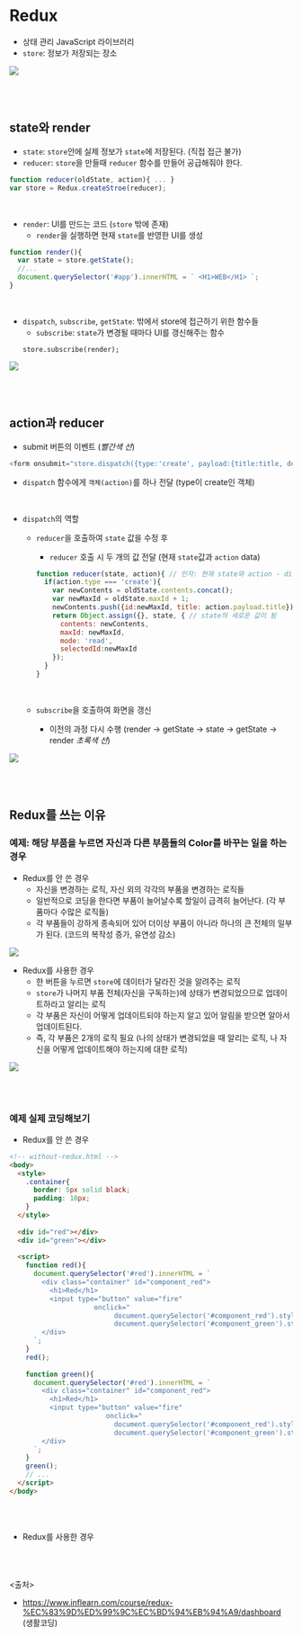 # Redux
- 상태 관리 JavaScript 라이브러리
- `store`: 정보가 저장되는 장소
<img src="https://github.com/in3166/TIL/blob/main/JavaScript/img/redux1.JPG" />

<br><br>

## state와 render
- `state`: `store`안에 실제 정보가 `state`에 저장된다. (직접 접근 불가)
- `reducer`: `store`을 만들때 `reducer` 함수를 만들어 공급해줘야 한다.
```javascript
function reducer(oldState, action){ ... }
var store = Redux.createStroe(reducer);
```
<br>

- `render`: UI를 만드는 코드 (`store` 밖에 존재)
  - `render`을 실행하면 현재 `state`를 반영한 UI를 생성
```js
function render(){
  var state = store.getState();
  //...
  document.querySelector('#app').innerHTML = ` <H1>WEB</H1> `;
}
```
<br>

- `dispatch`, `subscribe`, `getState`: 밖에서 store에 접근하기 위한 함수들
  - `subscribe`: `state`가 변경될 때마다 UI를 갱신해주는 함수
  ```JS
  store.subscribe(render);
  ```
  
<img src="https://github.com/in3166/TIL/blob/main/JavaScript/img/redux2.JPG" />

<br><br>

## action과 reducer
- submit 버튼의 이벤트 (*빨간색 선*)
```js
<form onsubmit="store.dispatch({type:'create', payload:{title:title, desc:desc}})">
```
- `dispatch` 함수에게 `객체(action)`를 하나 전달 (type이 create인 객체)
<br>

- `dispatch`의 역할
  - `reducer`을 호출하여 `state` 값을 수정 후
    - `reducer` 호출 시 두 개의 값 전달 (현재 `state`값과 `action` data)
    ```js
    function reducer(state, action){ // 인자: 현재 state와 action - dispatch에 의해 공급
      if(action.type === 'create'){
        var newContents = oldState.contents.concat();
        var newMaxId = oldState.maxId + 1;
        newContents.push({id:newMaxId, title: action.payload.title});
        return Object.assign({}, state, { // state의 새로운 값이 됨
          contents: newContents,
          maxId: newMaxId,
          mode: 'read',
          selectedId:newMaxId
        });
      }
    }
    ```
    <br>
    
  - `subscribe`을 호출하여 화면을 갱신
    - 이전의 과정 다시 수행 (render -> getState -> state -> getState -> render *초록색 선*)
<img src="https://github.com/in3166/TIL/blob/main/JavaScript/img/redux3.JPG" />

<br><br>

## Redux를 쓰는 이유
### 예제: 해당 부품을 누르면 자신과 다른 부품들의 Color를 바꾸는 일을 하는 경우
- Redux를 안 쓴 경우
  - 자신을 변경하는 로직, 자신 외의 각각의 부품을 변경하는 로직들
  - 일반적으로 코딩을 한다면 부품이 늘어날수록 할일이 급격히 늘어난다. (각 부품마다 수많은 로직들)
  - 각 부품들이 강하게 종속되어 있어 더이상 부품이 아니라 하나의 큰 전체의 일부가 된다. (코드의 복작성 증가, 유연성 감소)
<img src="https://github.com/in3166/TIL/blob/main/JavaScript/img/redux4.JPG" />
<br>

- Redux를 사용한 경우
  - 한 버튼을 누르면 `store`에 데이터가 달라진 것을 알려주는 로직
  - `store`가 나머지 부품 전체(자신을 구독하는)에 상태가 변경되었으므로 업데이트하라고 알리는 로직
  - 각 부품은 자신이 어떻게 업데이트되야 하는지 알고 있어 알림을 받으면 알아서 업데이트된다.
  - 즉, 각 부품은 2개의 로직 필요 (나의 상태가 변경되었을 때 알리는 로직, 나 자신을 어떻게 업데이트해야 하는지에 대한 로직)
<img src="https://github.com/in3166/TIL/blob/main/JavaScript/img/redux5.JPG" />

<br><br>

### 예제 실제 코딩해보기
- Redux를 안 쓴 경우
```html
<!-- without-redux.html -->
<body>
  <style>
    .container{
      border: 5px solid black;
      padding: 10px;
    }
  </style>
  
  <div id="red"></div>
  <div id="green"></div>
  
  <script>
    function red(){
      document.querySelector('#red').innerHTML = `
        <div class="container" id="component_red">
          <h1>Red</h1>
          <input type="button" value="fire" 
                     onclick="
                          document.querySelector('#component_red').style.backgroundColoe='red';
                          document.querySelector('#component_green').style.backgroundColoe='red'" />
        </div>
      `;
    }
    red();
    
    function green(){
      document.querySelector('#red').innerHTML = `
        <div class="container" id="component_red">
          <h1>Red</h1>
          <input type="button" value="fire" 
                        onclick="
                          document.querySelector('#component_red').style.backgroundColoe='green';
                          document.querySelector('#component_green').style.backgroundColoe='green'" />
        </div>
      `;
    }
    green();
    // ...
  </script>
</body>
```
<br><br>

- Redux를 사용한 경우


<br><br><br>
<출처>
- https://www.inflearn.com/course/redux-%EC%83%9D%ED%99%9C%EC%BD%94%EB%94%A9/dashboard (생활코딩)
